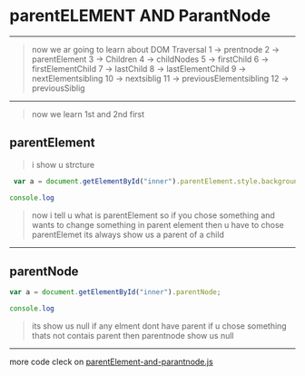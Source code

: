 # parentELEMENT AND ParantNode
---
> now we ar going to learn about DOM Traversal
1 -> prentnode
2 -> parentElement
3 -> Children
4 -> childNodes
5 -> firstChild
6 -> firstElementChild
7 -> lastChild
8 -> lastElementChild
9 -> nextElementsibling
10 -> nextsiblig
11 -> previousElementsibling
12 -> previousSiblig
---
> now we learn 1st and 2nd first
## parentElement
> i show u strcture
```javascript
 var a = document.getElementById("inner").parentElement.style.background = "red";

console.log
```
> now i tell u what is parentElement
so if you chose something and wants to change something in parent element then u have to chose parentElemet its always show us a parent of a child
---
## parentNode
```javascript
var a = document.getElementById("inner").parentNode;

console.log
```
> its show us null if any elment dont have parent if u chose something thats not contais parent then parentnode show us null 
---
more code cleck on [parentElement-and-parantnode.js](../js/parentelement-and-parantnode.js)